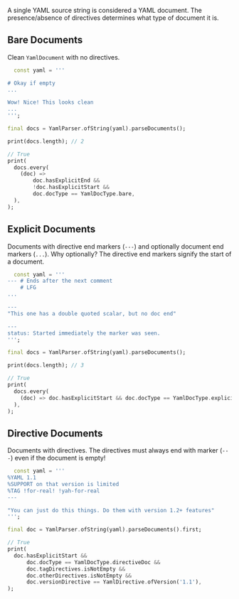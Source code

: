 A single YAML source string is considered a YAML document. The presence/absence of directives determines what type of document it is.

## Bare Documents

Clean `YamlDocument` with no directives.

```dart
  const yaml = '''

# Okay if empty
...

Wow! Nice! This looks clean
...
''';

final docs = YamlParser.ofString(yaml).parseDocuments();

print(docs.length); // 2

// True
print(
  docs.every(
    (doc) =>
        doc.hasExplicitEnd &&
        !doc.hasExplicitStart &&
        doc.docType == YamlDocType.bare,
  ),
);
```

## Explicit Documents

Documents with  directive end markers (`---`) and optionally document end markers (`...`). Why optionally? The directive end markers signify the start of a document.

```dart
  const yaml = '''
--- # Ends after the next comment
    # LFG
...

---
"This one has a double quoted scalar, but no doc end"

---
status: Started immediately the marker was seen.
''';

final docs = YamlParser.ofString(yaml).parseDocuments();

print(docs.length); // 3

// True
print(
  docs.every(
    (doc) => doc.hasExplicitStart && doc.docType == YamlDocType.explicit,
  ),
);
```

## Directive Documents

Documents with directives. The directives must always end with marker (`---`) even if the document is empty!

```dart
  const yaml = '''
%YAML 1.1
%SUPPORT on that version is limited
%TAG !for-real! !yah-for-real
---

"You can just do this things. Do them with version 1.2+ features"
''';

final doc = YamlParser.ofString(yaml).parseDocuments().first;

// True
print(
  doc.hasExplicitStart &&
      doc.docType == YamlDocType.directiveDoc &&
      doc.tagDirectives.isNotEmpty &&
      doc.otherDirectives.isNotEmpty &&
      doc.versionDirective == YamlDirective.ofVersion('1.1'),
);
```
